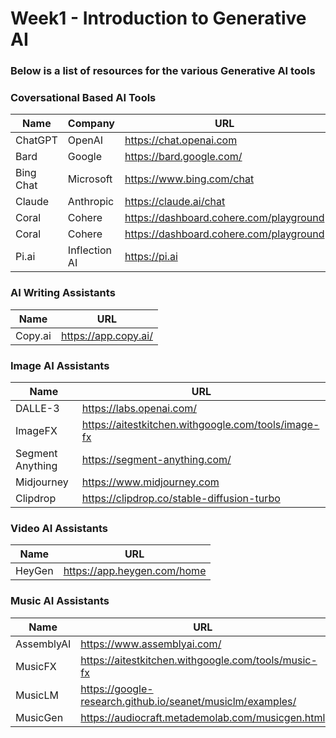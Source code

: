# Week1 - Introduction to Generative AI

### Below is a list of resources for the various Generative AI tools

### Coversational Based AI Tools
| Name        | Company    | URL                           |
| ----------- | -----------| ----------------------------- |
| ChatGPT     | OpenAI     | https://chat.openai.com |
| Bard        | Google     | https://bard.google.com/ |
| Bing Chat   | Microsoft  | https://www.bing.com/chat |
| Claude      | Anthropic  | https://claude.ai/chat |
| Coral       | Cohere     | https://dashboard.cohere.com/playground |
| Coral       | Cohere     | https://dashboard.cohere.com/playground |
| Pi.ai       | Inflection AI | https://pi.ai  |

### AI Writing Assistants
| Name               | URL                                                     |
| ------------------ | ------------------------------------------------------- |
| Copy.ai            | https://app.copy.ai/                                    |



### Image AI Assistants
| Name        | URL                           |
| ----------- | ----------------------------- |
| DALLE-3            | https://labs.openai.com/                                |
| ImageFX            | https://aitestkitchen.withgoogle.com/tools/image-fx     |
| Segment Anything   | https://segment-anything.com/                           |
| Midjourney         | https://www.midjourney.com  |
| Clipdrop         | https://clipdrop.co/stable-diffusion-turbo  |

### Video AI Assistants
| Name        | URL                           |
| ----------- | ----------------------------- |
| HeyGen      | https://app.heygen.com/home   |

### Music AI Assistants
| Name               | URL                           |
| ------------------ | ----------------------------- |
| AssemblyAI         | https://www.assemblyai.com/   | 
| MusicFX            | https://aitestkitchen.withgoogle.com/tools/music-fx |
| MusicLM            | https://google-research.github.io/seanet/musiclm/examples/ |
| MusicGen           | https://audiocraft.metademolab.com/musicgen.html |
